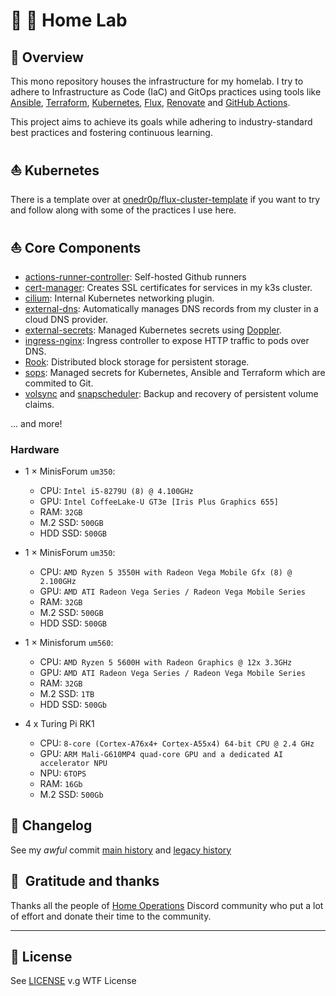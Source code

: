 # 🏡 🧪 Home Lab

## 📖 Overview

This mono repository houses the infrastructure for my homelab. I try to adhere to Infrastructure as Code (IaC) and GitOps practices using tools like [Ansible](https://www.ansible.com/), [Terraform](https://www.terraform.io/), [Kubernetes](https://kubernetes.io/), [Flux](https://github.com/fluxcd/flux2), [Renovate](https://github.com/renovatebot/renovate) and [GitHub Actions](https://github.com/features/actions).

This project aims to achieve its goals while adhering to industry-standard best practices and fostering continuous learning.

## ⛵ Kubernetes

There is a template over at [onedr0p/flux-cluster-template](https://github.com/onedr0p/flux-cluster-template) if you want to try and follow along with some of the practices I use here.

## ⛵ Core Components

+ [actions-runner-controller](https://github.com/actions/actions-runner-controller): Self-hosted Github runners
+ [cert-manager](https://cert-manager.io/docs/): Creates SSL certificates for services in my k3s cluster.
+ [cilium](https://cilium.io/get-started/): Internal Kubernetes networking plugin.
+ [external-dns](https://github.com/kubernetes-sigs/external-dns): Automatically manages DNS records from my cluster in a cloud DNS provider.
+ [external-secrets](https://github.com/external-secrets/external-secrets/): Managed Kubernetes secrets using [Doppler](https://www.doppler.com).
+ [ingress-nginx](https://github.com/kubernetes/ingress-nginx/): Ingress controller to expose HTTP traffic to pods over DNS.
+ [Rook](https://rook.io): Distributed block storage for persistent storage.
+ [sops](https://github.com/mozilla/sops): Managed secrets for Kubernetes, Ansible and Terraform which are commited to Git.
+ [volsync](https://volsync.readthedocs.io/en/stable/) and [snapscheduler](https://backube.github.io/snapscheduler/): Backup and recovery of persistent volume claims.

... and more!

### Hardware

- 1 × MinisForum `um350`:
    - CPU: `Intel i5-8279U (8) @ 4.100GHz`
    - GPU: `Intel CoffeeLake-U GT3e [Iris Plus Graphics 655]`
    - RAM: `32GB`
    - M.2 SSD: `500GB`
    - HDD SSD: `500GB`

- 1 × MinisForum `um350`:
    - CPU: `AMD Ryzen 5 3550H with Radeon Vega Mobile Gfx (8) @ 2.100GHz`
    - GPU: `AMD ATI Radeon Vega Series / Radeon Vega Mobile Series`
    - RAM: `32GB`
    - M.2 SSD: `500GB`
    - HDD SSD: `500GB`

- 1 × Minisforum `um560`:
    - CPU: `AMD Ryzen 5 5600H with Radeon Graphics @ 12x 3.3GHz`
    - GPU: `AMD ATI Radeon Vega Series / Radeon Vega Mobile Series`
    - RAM: `32GB`
    - M.2 SSD: `1TB`
    - HDD SSD: `500Gb`

- 4 x Turing Pi RK1
    - CPU: `8-core (Cortex-A76x4+ Cortex-A55x4) 64-bit CPU @ 2.4 GHz`
    - GPU: `ARM Mali-G610MP4 quad-core GPU and a dedicated AI accelerator NPU`
    - NPU: `6TOPS`
    - RAM: `16Gb`
    - M.2 SSD: `500Gb`

## 📜 Changelog

See my _awful_ commit [main history](https://github.com/oscaromeu/home-ops/commits/main) and [legacy history](https://github.com/oscaromeu/home-ops/commits/feature/legacy)

## :handshake:&nbsp; Gratitude and thanks

Thanks all the people of [Home Operations](https://discord.gg/home-operations) Discord community who put a lot of effort and donate their time to the community.

---

## 🔏 License

See [LICENSE](./LICENSE) v.g WTF License
